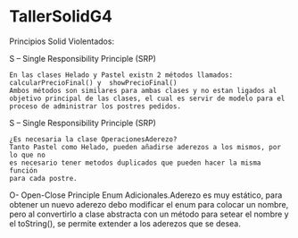 # TallerSolidG4

Principios Solid Violentados:

S – Single Responsibility Principle (SRP)

    En las clases Helado y Pastel existn 2 métodos llamados: calcularPrecioFinal() y  showPrecioFinal()
    Ambos métodos son similares para ambas clases y no estan ligados al objetivo principal de las clases, el cual es servir de modelo para el proceso de administrar los postres pedidos. 

S – Single Responsibility Principle (SRP)

    ¿Es necesaria la clase OperacionesAderezo?
    Tanto Pastel como Helado, pueden añadirse aderezos a los mismos, por lo que no
    es necesario tener metodos duplicados que pueden hacer la misma función
    para cada postre.

O- Open-Close Principle
	Enum Adicionales.Aderezo es muy estático, para obtener un nuevo aderezo debo modificar el enum para colocar un nombre, pero al convertirlo a clase abstracta
	con un método para setear el nombre y el toString(), se permite extender a los aderezos que se desea.